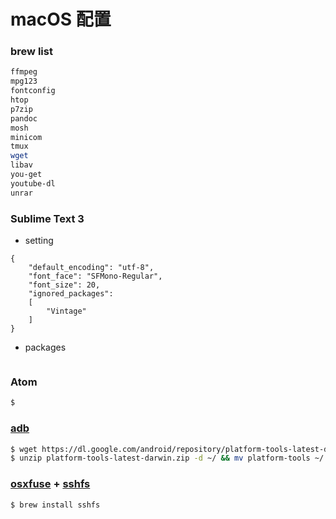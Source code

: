 # macOS 配置

### brew list

```bash
ffmpeg
mpg123
fontconfig
htop
p7zip
pandoc
mosh
minicom
tmux
wget
libav
you-get
youtube-dl
unrar
```

### Sublime Text 3

+ setting

```
{
	"default_encoding": "utf-8",
	"font_face": "SFMono-Regular",
	"font_size": 20,
	"ignored_packages":
	[
		"Vintage"
	]
}
```

+ packages

```bash

```

### Atom

```bash
$ 
```

### [adb](https://developer.android.com/studio/releases/platform-tools.html)

```bash
$ wget https://dl.google.com/android/repository/platform-tools-latest-darwin.zip
$ unzip platform-tools-latest-darwin.zip -d ~/ && mv platform-tools ~/.platform-tools
```

### [osxfuse](https://github.com/osxfuse/osxfuse/releases) + [sshfs](https://osxfuse.github.io/)

```bash
$ brew install sshfs
```

